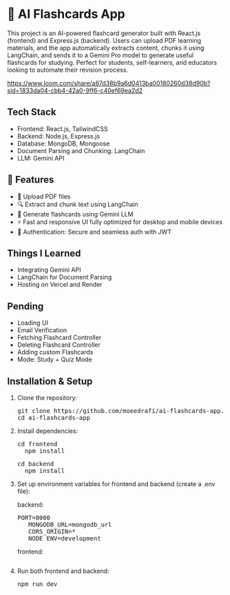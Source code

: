 # 🧠 AI Flashcards App

This project is an AI-powered flashcard generator built with React.js (frontend) and Express.js (backend). Users can upload PDF learning materials, and the app automatically extracts content, chunks it using LangChain, and sends it to a Gemini Pro model to generate useful flashcards for studying. Perfect for students, self-learners, and educators looking to automate their revision process.

https://www.loom.com/share/a87d38b9a6d0413ba00180260d38d90b?sid=1833da04-cbb4-42a0-9ff6-c40ef69ea2d2

## Tech Stack

- Frontend: React.js, TailwindCSS
- Backend: Node.js, Express.js
- Database: MongoDB, Mongoose
- Document Parsing and Chunking: LangChain
- LLM: Gemini API

## 🚀 Features

- 📄 Upload PDF files
- 🔍 Extract and chunk text using LangChain
- 🤖 Generate flashcards using Gemini LLM
- ⚡ Fast and responsive UI fully optimized for desktop and mobile devices
- 🔐 Authentication: Secure and seamless auth with JWT

## Things I Learned

- Integrating Gemini API
- LangChain for Document Parsing
- Hosting on Vercel and Render

## Pending

- Loading UI
- Email Verification
- Fetching Flashcard Controller
- Deleting Flashcard Controller
- Adding custom Flashcards
- Mode: Study + Quiz Mode

## Installation & Setup

1. Clone the repository:
   <pre>git clone https://github.com/moeedrafi/ai-flashcards-app.git
   cd ai-flashcards-app</pre>
2. Install dependencies:
   <pre>cd frontend 
     npm install</pre>
   <pre>cd backend 
     npm install</pre>
3. Set up environment variables for frontend and backend (create a .env file):

   backend:
   <pre>PORT=8000
      MONGODB_URL=mongodb_url
      CORS_ORIGIN=*
      NODE_ENV=development</pre>
   frontend:
   <pre></pre>
5. Run both frontend and backend:
   <pre>npm run dev</pre>
